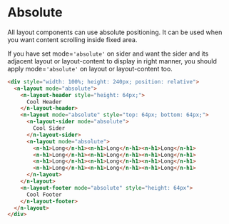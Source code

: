 # Absolute
All layout components can use absolute positioning. It can be used when you want content scrolling inside fixed area.

<n-alert title="Caveat" type="warning">If you have set mode=`'absolute'` on sider and want the sider and its adjacent layout or layout-content to display in right manner, you should apply mode=`'absolute'` on layout or layout-content too.</n-alert>
```html
<div style="width: 100%; height: 240px; position: relative">
  <n-layout mode="absolute">
    <n-layout-header style="height: 64px;">
      Cool Header
    </n-layout-header>
    <n-layout mode="absolute" style="top: 64px; bottom: 64px;">
      <n-layout-sider mode="absolute">
        Cool Sider
      </n-layout-sider>
      <n-layout mode="absolute">
        <n-h1>Long</n-h1><n-h1>Long</n-h1><n-h1>Long</n-h1>
        <n-h1>Long</n-h1><n-h1>Long</n-h1><n-h1>Long</n-h1>
        <n-h1>Long</n-h1><n-h1>Long</n-h1><n-h1>Long</n-h1>
        <n-h1>Long</n-h1><n-h1>Long</n-h1><n-h1>Long</n-h1>
      </n-layout>
    </n-layout>
    <n-layout-footer mode="absolute" style="height: 64px">
      Cool Footer
    </n-layout-footer>
  </n-layout>
</div>
```